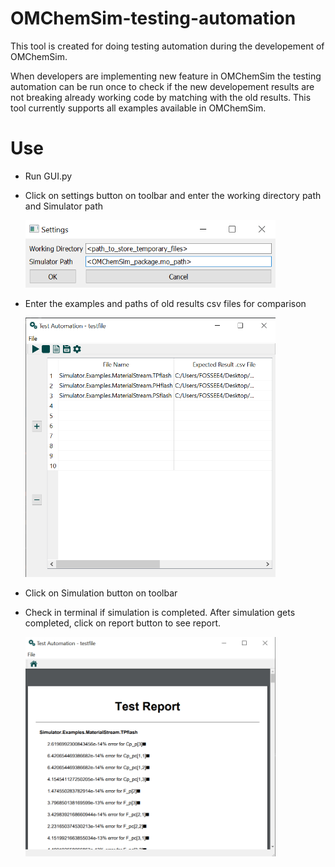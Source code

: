 # OMChemSim-testing-automation

This tool is created for doing testing automation during the developement of OMChemSim.

When developers are implementing new feature in OMChemSim the testing automation can be run once to check if the new developement 
results are not breaking already working code by matching with the old results. This tool currently supports all examples available 
in OMChemSim.



# Use
* Run GUI.py

* Click on settings button on toolbar and enter the working directory path and Simulator path

  <img src = "Images/settingswindow.png" width = "400">
  
 * Enter the examples and paths of old results csv files for comparison
 
    <img src = "Images/mainwindow.png" width = "400">
  
 * Click on Simulation button on toolbar
 
 * Check in terminal if simulation is completed. After simulation gets completed, click on report button to see report.
 
   <img src = "Images/reportwindow.png" width = "400">
